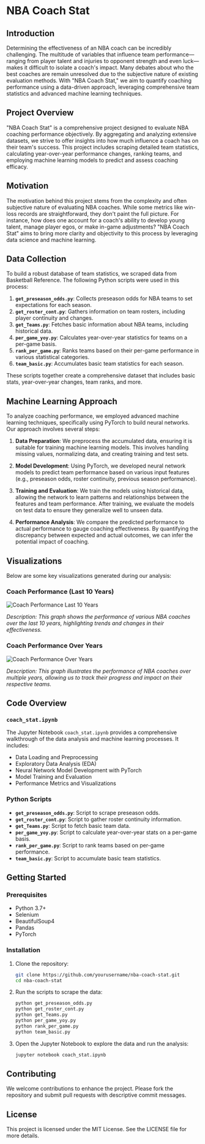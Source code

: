 # NBA Coach Stat

## Introduction

Determining the effectiveness of an NBA coach can be incredibly challenging. The multitude of variables that influence team performance—ranging from player talent and injuries to opponent strength and even luck—makes it difficult to isolate a coach's impact. Many debates about who the best coaches are remain unresolved due to the subjective nature of existing evaluation methods. With "NBA Coach Stat," we aim to quantify coaching performance using a data-driven approach, leveraging comprehensive team statistics and advanced machine learning techniques.

## Project Overview

"NBA Coach Stat" is a comprehensive project designed to evaluate NBA coaching performance objectively. By aggregating and analyzing extensive datasets, we strive to offer insights into how much influence a coach has on their team's success. This project includes scraping detailed team statistics, calculating year-over-year performance changes, ranking teams, and employing machine learning models to predict and assess coaching efficacy.

## Motivation

The motivation behind this project stems from the complexity and often subjective nature of evaluating NBA coaches. While some metrics like win-loss records are straightforward, they don't paint the full picture. For instance, how does one account for a coach's ability to develop young talent, manage player egos, or make in-game adjustments? "NBA Coach Stat" aims to bring more clarity and objectivity to this process by leveraging data science and machine learning.

## Data Collection

To build a robust database of team statistics, we scraped data from Basketball Reference. The following Python scripts were used in this process:

1. **`get_preseason_odds.py`**: Collects preseason odds for NBA teams to set expectations for each season.
2. **`get_roster_cont.py`**: Gathers information on team rosters, including player continuity and changes.
3. **`get_Teams.py`**: Fetches basic information about NBA teams, including historical data.
4. **`per_game_yoy.py`**: Calculates year-over-year statistics for teams on a per-game basis.
5. **`rank_per_game.py`**: Ranks teams based on their per-game performance in various statistical categories.
6. **`team_basic.py`**: Accumulates basic team statistics for each season.

These scripts together create a comprehensive dataset that includes basic stats, year-over-year changes, team ranks, and more.

## Machine Learning Approach

To analyze coaching performance, we employed advanced machine learning techniques, specifically using PyTorch to build neural networks. Our approach involves several steps:

1. **Data Preparation**: We preprocess the accumulated data, ensuring it is suitable for training machine learning models. This involves handling missing values, normalizing data, and creating training and test sets.

2. **Model Development**: Using PyTorch, we developed neural network models to predict team performance based on various input features (e.g., preseason odds, roster continuity, previous season performance).

3. **Training and Evaluation**: We train the models using historical data, allowing the network to learn patterns and relationships between the features and team performance. After training, we evaluate the models on test data to ensure they generalize well to unseen data.

4. **Performance Analysis**: We compare the predicted performance to actual performance to gauge coaching effectiveness. By quantifying the discrepancy between expected and actual outcomes, we can infer the potential impact of coaching.

## Visualizations

Below are some key visualizations generated during our analysis:

### Coach Performance (Last 10 Years)

![Coach Performance Last 10 Years](coach_performance_last_10_years.png)

_Description: This graph shows the performance of various NBA coaches over the last 10 years, highlighting trends and changes in their effectiveness._

### Coach Performance Over Years

![Coach Performance Over Years](coach_performance_over_years.png)

_Description: This graph illustrates the performance of NBA coaches over multiple years, allowing us to track their progress and impact on their respective teams._

## Code Overview

### `coach_stat.ipynb`

The Jupyter Notebook `coach_stat.ipynb` provides a comprehensive walkthrough of the data analysis and machine learning processes. It includes:

- Data Loading and Preprocessing
- Exploratory Data Analysis (EDA)
- Neural Network Model Development with PyTorch
- Model Training and Evaluation
- Performance Metrics and Visualizations

### Python Scripts

- **`get_preseason_odds.py`**: Script to scrape preseason odds.
- **`get_roster_cont.py`**: Script to gather roster continuity information.
- **`get_Teams.py`**: Script to fetch basic team data.
- **`per_game_yoy.py`**: Script to calculate year-over-year stats on a per-game basis.
- **`rank_per_game.py`**: Script to rank teams based on per-game performance.
- **`team_basic.py`**: Script to accumulate basic team statistics.

## Getting Started

### Prerequisites

- Python 3.7+
- Selenium
- BeautifulSoup4
- Pandas
- PyTorch

### Installation

1. Clone the repository:
    ```bash
    git clone https://github.com/yourusername/nba-coach-stat.git
    cd nba-coach-stat
    ```

2. Run the scripts to scrape the data:
    ```bash
    python get_preseason_odds.py
    python get_roster_cont.py
    python get_Teams.py
    python per_game_yoy.py
    python rank_per_game.py
    python team_basic.py
    ```

3. Open the Jupyter Notebook to explore the data and run the analysis:
    ```bash
    jupyter notebook coach_stat.ipynb
    ```

## Contributing

We welcome contributions to enhance the project. Please fork the repository and submit pull requests with descriptive commit messages.

## License

This project is licensed under the MIT License. See the LICENSE file for more details.
